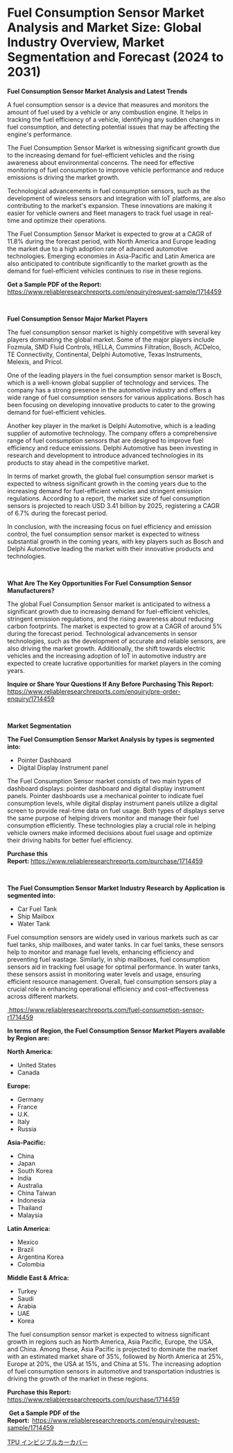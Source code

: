 <p><h1>Fuel Consumption Sensor Market Analysis and Market Size: Global Industry Overview, Market Segmentation and Forecast (2024 to 2031)</h1></p><p><strong>Fuel Consumption Sensor Market Analysis and Latest Trends</strong></p>
<p><p>A fuel consumption sensor is a device that measures and monitors the amount of fuel used by a vehicle or any combustion engine. It helps in tracking the fuel efficiency of a vehicle, identifying any sudden changes in fuel consumption, and detecting potential issues that may be affecting the engine's performance.</p><p>The Fuel Consumption Sensor Market is witnessing significant growth due to the increasing demand for fuel-efficient vehicles and the rising awareness about environmental concerns. The need for effective monitoring of fuel consumption to improve vehicle performance and reduce emissions is driving the market growth.</p><p>Technological advancements in fuel consumption sensors, such as the development of wireless sensors and integration with IoT platforms, are also contributing to the market's expansion. These innovations are making it easier for vehicle owners and fleet managers to track fuel usage in real-time and optimize their operations.</p><p>The Fuel Consumption Sensor Market is expected to grow at a CAGR of 11.8% during the forecast period, with North America and Europe leading the market due to a high adoption rate of advanced automotive technologies. Emerging economies in Asia-Pacific and Latin America are also anticipated to contribute significantly to the market growth as the demand for fuel-efficient vehicles continues to rise in these regions.</p></p>
<p><strong>Get a Sample PDF of the Report:&nbsp;</strong> <a href="https://www.reliableresearchreports.com/enquiry/request-sample/1714459">https://www.reliableresearchreports.com/enquiry/request-sample/1714459</a></p>
<p>&nbsp;</p>
<p><strong>Fuel Consumption Sensor Major Market Players</strong></p>
<p><p>The fuel consumption sensor market is highly competitive with several key players dominating the global market. Some of the major players include Fozmula, SMD Fluid Controls, HELLA, Cummins Filtration, Bosch, ACDelco, TE Connectivity, Continental, Delphi Automotive, Texas Instruments, Melexis, and Pricol.</p><p>One of the leading players in the fuel consumption sensor market is Bosch, which is a well-known global supplier of technology and services. The company has a strong presence in the automotive industry and offers a wide range of fuel consumption sensors for various applications. Bosch has been focusing on developing innovative products to cater to the growing demand for fuel-efficient vehicles.</p><p>Another key player in the market is Delphi Automotive, which is a leading supplier of automotive technology. The company offers a comprehensive range of fuel consumption sensors that are designed to improve fuel efficiency and reduce emissions. Delphi Automotive has been investing in research and development to introduce advanced technologies in its products to stay ahead in the competitive market.</p><p>In terms of market growth, the global fuel consumption sensor market is expected to witness significant growth in the coming years due to the increasing demand for fuel-efficient vehicles and stringent emission regulations. According to a report, the market size of fuel consumption sensors is projected to reach USD 3.41 billion by 2025, registering a CAGR of 6.7% during the forecast period.</p><p>In conclusion, with the increasing focus on fuel efficiency and emission control, the fuel consumption sensor market is expected to witness substantial growth in the coming years, with key players such as Bosch and Delphi Automotive leading the market with their innovative products and technologies.</p></p>
<p>&nbsp;</p>
<p><strong>What Are The Key Opportunities For Fuel Consumption Sensor Manufacturers?</strong></p>
<p><p>The global Fuel Consumption Sensor market is anticipated to witness a significant growth due to increasing demand for fuel-efficient vehicles, stringent emission regulations, and the rising awareness about reducing carbon footprints. The market is expected to grow at a CAGR of around 5% during the forecast period. Technological advancements in sensor technologies, such as the development of accurate and reliable sensors, are also driving the market growth. Additionally, the shift towards electric vehicles and the increasing adoption of IoT in automotive industry are expected to create lucrative opportunities for market players in the coming years.</p></p>
<p><strong>Inquire or Share Your Questions If Any Before Purchasing This Report:</strong> <a href="https://www.reliableresearchreports.com/enquiry/pre-order-enquiry/1714459">https://www.reliableresearchreports.com/enquiry/pre-order-enquiry/1714459</a></p>
<p>&nbsp;</p>
<p><strong>Market Segmentation</strong></p>
<p><strong>The Fuel Consumption Sensor Market Analysis by types is segmented into:</strong></p>
<p><ul><li>Pointer Dashboard</li><li>Digital Display Instrument panel</li></ul></p>
<p><p>The Fuel Consumption Sensor market consists of two main types of dashboard displays: pointer dashboard and digital display instrument panels. Pointer dashboards use a mechanical pointer to indicate fuel consumption levels, while digital display instrument panels utilize a digital screen to provide real-time data on fuel usage. Both types of displays serve the same purpose of helping drivers monitor and manage their fuel consumption efficiently. These technologies play a crucial role in helping vehicle owners make informed decisions about fuel usage and optimize their driving habits for better fuel efficiency.</p></p>
<p><strong>Purchase this Report:&nbsp;</strong><a href="https://www.reliableresearchreports.com/purchase/1714459">https://www.reliableresearchreports.com/purchase/1714459</a></p>
<p>&nbsp;</p>
<p><strong>The Fuel Consumption Sensor Market Industry Research by Application is segmented into:</strong></p>
<p><ul><li>Car Fuel Tank</li><li>Ship Mailbox</li><li>Water Tank</li></ul></p>
<p><p>Fuel consumption sensors are widely used in various markets such as car fuel tanks, ship mailboxes, and water tanks. In car fuel tanks, these sensors help to monitor and manage fuel levels, enhancing efficiency and preventing fuel wastage. Similarly, in ship mailboxes, fuel consumption sensors aid in tracking fuel usage for optimal performance. In water tanks, these sensors assist in monitoring water levels and usage, ensuring efficient resource management. Overall, fuel consumption sensors play a crucial role in enhancing operational efficiency and cost-effectiveness across different markets.</p></p>
<p><a href="https://www.reliableresearchreports.com/fuel-consumption-sensor-r1714459">&nbsp;https://www.reliableresearchreports.com/fuel-consumption-sensor-r1714459</a></p>
<p><strong>In terms of Region, the Fuel Consumption Sensor Market Players available by Region are:</strong></p>
<p>
    <p> <strong> North America: </strong>
        <ul>
            <li>United States</li>
            <li>Canada</li>
        </ul>
        </p> 
    <p> <strong> Europe: </strong>
        <ul>
            <li>Germany</li>
            <li>France</li>
            <li>U.K.</li>
            <li>Italy</li>
            <li>Russia</li>
        </ul>
        </p> 
    <p> <strong> Asia-Pacific: </strong>
        <ul>
            <li>China</li>
            <li>Japan</li>
            <li>South Korea</li>
            <li>India</li>
            <li>Australia</li>
            <li>China Taiwan</li>
            <li>Indonesia</li>
            <li>Thailand</li>
            <li>Malaysia</li>
        </ul>
        </p> 
    <p> <strong> Latin America: </strong>
        <ul>
            <li>Mexico</li>
            <li>Brazil</li>
            <li>Argentina Korea</li>
            <li>Colombia</li>
        </ul>
        </p> 
    <p> <strong> Middle East & Africa: </strong>
        <ul>
            <li>Turkey</li>
            <li>Saudi</li>
            <li>Arabia</li>
            <li>UAE</li>
            <li>Korea</li>
        </ul>
    </p>
    </p>
<p><p>The fuel consumption sensor market is expected to witness significant growth in regions such as North America, Asia Pacific, Europe, the USA, and China. Among these, Asia Pacific is projected to dominate the market with an estimated market share of 35%, followed by North America at 25%, Europe at 20%, the USA at 15%, and China at 5%. The increasing adoption of fuel consumption sensors in automotive and transportation industries is driving the growth of the market in these regions.</p></p>
<p><strong>Purchase this Report: </strong><a href="https://www.reliableresearchreports.com/purchase/1714459">https://www.reliableresearchreports.com/purchase/1714459</a></p>
<p>&nbsp;<strong>Get a Sample PDF of the Report:&nbsp;&nbsp;</strong><a href="https://www.reliableresearchreports.com/enquiry/request-sample/1714459">https://www.reliableresearchreports.com/enquiry/request-sample/1714459</a></p>
<p><strong></strong></p>
<p><p><a href="https://github.com/VinceMarvin1/Market-Research-Report-List-1/blob/main/9474218113349.md">TPU インビジブルカーカバー</a></p></p>
